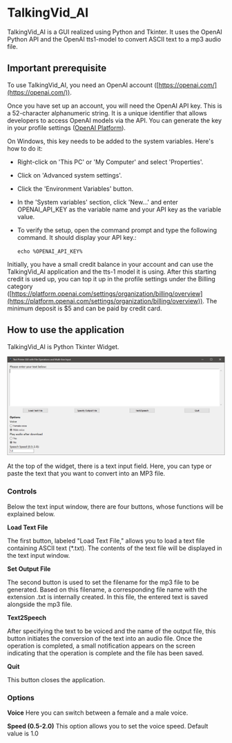 # TalkingVid_AI

TalkingVid_AI is a GUI realized using Python and Tkinter. It uses the OpenAI Python API and the OpenAI tts1-model to convert ASCII text to a mp3 audio file.



## Important prerequisite

To use TalkingVid_AI, you need an OpenAI account ([https://openai.com/](https://openai.com/)).

Once you have set up an account, you will need the OpenAI API key. This is a 52-character alphanumeric string. It is a unique identifier that allows developers to access OpenAI models via the API. You can generate the key in your profile settings ([OpenAI Platform](https://platform.openai.com/api-keys)).

On Windows, this key needs to be added to the system variables. Here's how to do it:

- Right-click on 'This PC' or 'My Computer' and select 'Properties'.

- Click on 'Advanced system settings'.

- Click the 'Environment Variables' button.

- In the 'System variables' section, click 'New...' and enter OPENAI_API_KEY as the variable name and your API key as the variable value.

- To verify the setup, open the command prompt and type the following command. It should display your API key.:

    `echo %OPENAI_API_KEY%`

    
Initially, you have a small credit balance in your account and can use the TalkingVid_AI application and the tts-1 model it is using. After this starting credit is used up, you can top it up in the profile settings under the Billing category ([https://platform.openai.com/settings/organization/billing/overview](https://platform.openai.com/settings/organization/billing/overview)). The minimum deposit is $5 and can be paid by credit card.


## How to use the application

TalkingVid_AI is Python Tkinter Widget.

![alt text](figures/interface.png)
 
 
At the top of the widget, there is a text input field. Here, you can type or paste the text that you want to convert into an MP3 file.

### Controls

Below the text input window, there are four buttons, whose functions will be explained below.

**Load Text File**

The first button, labeled "Load Text File," allows you to load a text file containing ASCII text (*.txt). The contents of the text file will be displayed in the text input window.

**Set Output File**

The second button is used to set the filename for the mp3 file to be generated. Based on this filename, a corresponding file name with the extension .txt is internally created. In this file, the entered text is saved alongside the mp3 file.

**Text2Speech**

After specifying the text to be voiced and the name of the output file, this button initiates the conversion of the text into an audio file. Once the operation is completed, a small notification appears on the screen indicating that the operation is complete and the file has been saved.

**Quit**

This button closes the application.

### Options

**Voice**
Here you can switch between a female and a male voice.

**Speed (0.5-2.0)**
This option allows you to set the voice speed. Default value is 1.0

